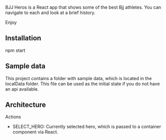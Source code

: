 BJJ Heros is a React app that shows some of the best Bjj athletes.  You can navigate to each and look at a brief history.

Enjoy

## Installation
npm start

## Sample data
This project contains a folder with sample data, which is located in the localData folder.  This file can be used as the initial state if you do not have an api available.


## Architecture

Actions
 - SELECT_HERO:  Currently selected hero, which is passed to a container component via React.